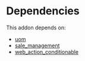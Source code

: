 # Dependencies

This addon depends on:

- [uom](../../../../../oca-ocb-core/odoo-bringout-oca-ocb-uom)
- [sale_management](../../../../../oca-ocb-sale/odoo-bringout-oca-ocb-sale_management)
- [web_action_conditionable](../../../../../oca-technical/odoo-bringout-oca-web-web_action_conditionable)
